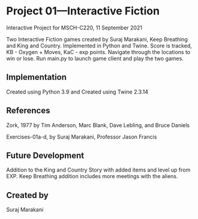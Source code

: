 # Project 01—Interactive Fiction
Interactive Project for MSCH-C220, 11 September 2021

Two Interactive Fiction games created by Suraj Marakani, Keep Breathing and King and Country. Implemented in Python and Twine. Score is tracked, KB - Oxygen + Moves, KaC - exp points. Navigate through the locations to win or lose. Run main.py to launch game client and play the two games. 

## Implementation
Created using Python 3.9 
and
Created using Twine 2.3.14

## References
Zork, 1977 by Tim Anderson, Marc Blank, Dave Lebling, and Bruce Daniels

Exercises-01a-d, by Suraj Marakani, Professor Jason Francis

## Future Development
Addition to the King and Country Story with added items and level up from EXP. Keep Breathing addition includes more meetings with the aliens.

## Created by
Suraj Marakani
